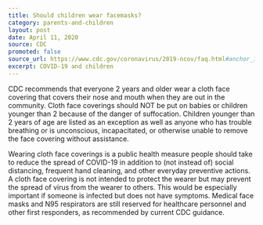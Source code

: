 ```yaml
---
title: Should children wear facemasks?
category: parents-and-children
layout: post
date: April 11, 2020
source: CDC
promoted: false
source_url: https://www.cdc.gov/coronavirus/2019-ncov/faq.html#anchor_1584387482747
excerpt: COVID-19 and children
---
```


CDC recommends that everyone 2 years and older wear a cloth face covering that covers their nose and mouth when they are out in the community. Cloth face coverings should NOT be put on babies or children younger than 2 because of the danger of suffocation. Children younger than 2 years of age are listed as an exception as well as anyone who has trouble breathing or is unconscious, incapacitated, or otherwise unable to remove the face covering without assistance.

Wearing cloth face coverings is a public health measure people should take to reduce the spread of COVID-19 in addition to (not instead of) social distancing, frequent hand cleaning, and other everyday preventive actions. A cloth face covering is not intended to protect the wearer but may prevent the spread of virus from the wearer to others. This would be especially important if someone is infected but does not have symptoms. Medical face masks and N95 respirators are still reserved for healthcare personnel and other first responders, as recommended by current CDC guidance.


